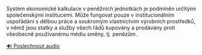 
Systém ekonomické kalkulace v peněžních jednotkách je podmíněn určitými společenskými institucemi. Může fungovat pouze v institucionálním uspořádání s dělbou práce a soukromým vlastnictvím výrobních prostředků, v němž jsou statky a služby všech řádů kupovány a prodávány proti všeobecně používanému médiu směny, tj. penězům.

[🔊 Poslechnout audio](/data/7-paragraphs/audio/chapter_45/para_006-Systm-ekonomick-kalkulace-v-pennch-jednotkch.mp3)

